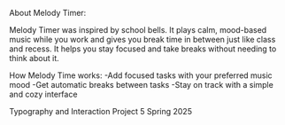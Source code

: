 About Melody Timer:

Melody Timer was inspired by school bells. It plays calm, mood-based music while you work and gives you break time in between just like class and recess. It helps you stay focused and take breaks without needing to think about it.

How Melody Time works:
-Add focused tasks with your preferred music mood
-Get automatic breaks between tasks
-Stay on track with a simple and cozy interface


Typography and Interaction Project 5
Spring 2025
